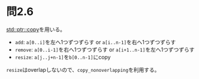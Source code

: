 # 問2.6

[std::ptr::copy](https://doc.rust-lang.org/beta/std/ptr/fn.copy.html)を用いる。

- `add`: `a[0..i]`を左へ1つずつずらす or `a[i..n-1]`を右へ1つずつずらす
- `remove`: `a[0..i-1]`を右へ1つずつずらす or `a[i+1..n-1]`を左へ1つずつずらす
- `resize`: `a[j..j+n-1]`を`b[0..n-1]`にcopy

`resize`はoverlapしないので、`copy_nonoverlapping`を利用する。